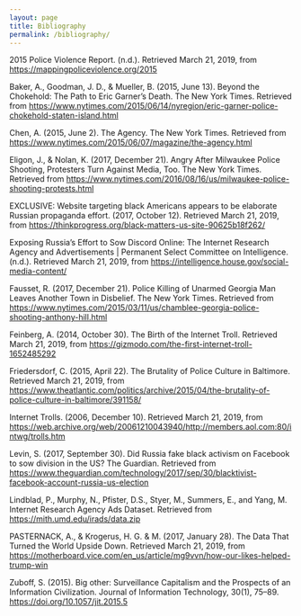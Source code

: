 ```yaml
---
layout: page
title: Bibliography
permalink: /bibliography/
---
```


2015 Police Violence Report. (n.d.). Retrieved March 21, 2019, from https://mappingpoliceviolence.org/2015

Baker, A., Goodman, J. D., & Mueller, B. (2015, June 13). Beyond the Chokehold: The Path to Eric Garner’s Death. The New York Times. Retrieved from https://www.nytimes.com/2015/06/14/nyregion/eric-garner-police-chokehold-staten-island.html

Chen, A. (2015, June 2). The Agency. The New York Times. Retrieved from https://www.nytimes.com/2015/06/07/magazine/the-agency.html

Eligon, J., & Nolan, K. (2017, December 21). Angry After Milwaukee Police Shooting, Protesters Turn Against Media, Too. The New York Times. Retrieved from https://www.nytimes.com/2016/08/16/us/milwaukee-police-shooting-protests.html

EXCLUSIVE: Website targeting black Americans appears to be elaborate Russian propaganda effort. (2017, October 12). Retrieved March 21, 2019, from https://thinkprogress.org/black-matters-us-site-90625b18f262/

Exposing Russia’s Effort to Sow Discord Online: The Internet Research Agency and Advertisements | Permanent Select Committee on Intelligence. (n.d.). Retrieved March 21, 2019, from https://intelligence.house.gov/social-media-content/

Fausset, R. (2017, December 21). Police Killing of Unarmed Georgia Man Leaves Another Town in Disbelief. The New York Times. Retrieved from https://www.nytimes.com/2015/03/11/us/chamblee-georgia-police-shooting-anthony-hill.html

Feinberg, A. (2014, October 30). The Birth of the Internet Troll. Retrieved March 21, 2019, from https://gizmodo.com/the-first-internet-troll-1652485292

Friedersdorf, C. (2015, April 22). The Brutality of Police Culture in Baltimore. Retrieved March 21, 2019, from https://www.theatlantic.com/politics/archive/2015/04/the-brutality-of-police-culture-in-baltimore/391158/

Internet Trolls. (2006, December 10). Retrieved March 21, 2019, from https://web.archive.org/web/20061210043940/http://members.aol.com:80/intwg/trolls.htm

Levin, S. (2017, September 30). Did Russia fake black activism on Facebook to sow division in the US? The Guardian. Retrieved from https://www.theguardian.com/technology/2017/sep/30/blacktivist-facebook-account-russia-us-election

Lindblad, P., Murphy, N., Pfister, D.S., Styer, M., Summers, E., and Yang, M. Internet Research Agency Ads Dataset. Retrieved from https://mith.umd.edu/irads/data.zip

PASTERNACK, A., & Krogerus, H. G. & M. (2017, January 28). The Data That Turned the World Upside Down. Retrieved March 21, 2019, from https://motherboard.vice.com/en_us/article/mg9vvn/how-our-likes-helped-trump-win

Zuboff, S. (2015). Big other: Surveillance Capitalism and the Prospects of an Information Civilization. Journal of Information Technology, 30(1), 75–89. https://doi.org/10.1057/jit.2015.5


